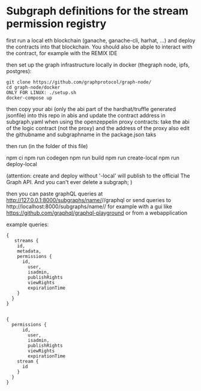 # Subgraph definitions for the stream permission registry

first run a local eth blockchain (ganache, ganache-cli, harhat, ...) and deploy the contracts into that blockchain. You should also be abple to interact with the contract, for example with the REMIX IDE

then set up the graph infrastructure locally in docker (thegraph node, ipfs, postgres):
```
git clone https://github.com/graphprotocol/graph-node/
cd graph-node/docker
ONLY FOR LINUX: ./setup.sh
docker-compose up
```

then copy your abi (only the abi part of the hardhat/truffle generated jsonfile) into this repo in abis and update the contract address in subgraph.yaml
when using the openzeppelin proxy contracts: take the abi of the logic contract (not the proxy) and the address of the proxy
also edit the githubname and subgraphname in the package.json taks

then run (in the folder of this file)

npm ci
npm run codegen
npm run build
npm run create-local
npm run deploy-local

(attention: create and deploy without '-local' will publish to the official The Graph API. And you can't ever delete a subgraph; )

then you can paste graphQL queries at http://127.0.0.1:8000/subgraphs/name/<githubname>/<subgraphname>/graphql
or send queries to http://localhost:8000/subgraphs/name/<githubname>/<subgraphname>
for example with a gui like https://github.com/graphql/graphql-playground 
or from a webapplication

example queries:
```
{
   streams {
    id,
    metadata,
    permissions {
      id,
  		user,
  		isadmin,
  		publishRights
  		viewRights
  		expirationTime
    }
  }
}
```

```

{
  permissions {
      id,
  		user,
  		isadmin,
  		publishRights
  		viewRights
  		expirationTime
    stream {
      id
    }
  }
}
```
